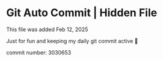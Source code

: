 # Git Auto Commit | Hidden File

This file was added Feb 12, 2025

Just for fun and keeping my daily git commit active 🤪

commit number: 3030653
